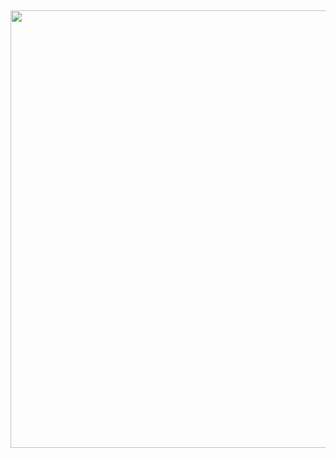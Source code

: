 &nbsp;<div align="center">
[<img src="https://spotify-github-profile.kittinanx.com/api/view?uid=31mpqi4kkskgkzznalqp2tqkrybq&cover_image=true&theme=natemoo-re&show_offline=true&background_color=0d1117&interchange=true&bar_color=53b14f&bar_color_cover=false" width="700"/>](https://spotify-github-profile.kittinanx.com/api/view?uid=31mpqi4kkskgkzznalqp2tqkrybq&redirect=true)
</div>
